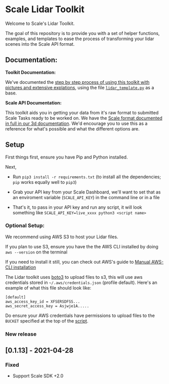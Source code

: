 # Scale Lidar Toolkit

Welcome to Scale's Lidar Toolkit.

The goal of this repository is to provide you with a set of helper functions, examples, and templates to ease the process of transforming your lidar scenes into the Scale API format.

## Documentation:

**Toolkit Documentation:**

We've documented the [step by step process of using this toolkit with pictures and extensive explations](https://scaleapi.github.io/scale-lidar-toolkit/intro.html), using the file [`lidar_template.py`](https://github.com/scaleapi/scale-lidar-toolkit/blob/master/scale_format/scale-example.py) as a base.

**Scale API Documentation:**

This toolkit aids you in getting your data from it's raw format to submitted Scale Tasks ready to be worked on. We have the [Scale format documented in full in our 3d documentation](https://private-docs.scale.com/#sensor-fusion-lidar-annotation). We'd encourage you to use this as a reference for what's possible and what the different options are.

## Setup

First things first, ensure you have Pip and Python installed.

Next,

- Run `pip3 install -r requirements.txt` (to install all the dependencies; `pip` works equally well to `pip3`)

- Grab your API key from your Scale Dashboard, we'll want to set that as an enviroment variable (`SCALE_API_KEY`) in the command line or in a file

- That's it, to pass in your API key and run any script, it will look something like `SCALE_API_KEY=live_xxxx python3 <script name>`


### Optional Setup:

We recommend using AWS S3 to host your Lidar files.

If you plan to use S3, ensure you have the the AWS CLI installed by doing `aws --version` on the terminal

If you need to install it still, you can check out AWS's guide to [Manual AWS-CLI installation](https://docs.aws.amazon.com/cli/latest/userguide/install-cliv2.html)

The Lidar toolkit uses [boto3](https://boto3.amazonaws.com/) to upload files to s3, this will use aws credentials stored in `~/.aws/credentials.json` (profile default). Here's an example of what this file should look like:
```
[default]
aws_access_key_id = XFSERSDFSS...
aws_secret_access_key = Asjwje1A.....
```
Do ensure your AWS credentials have permissions to upload files to the `BUCKET` specified at the top of the [script](https://github.com/scaleapi/scale-lidar-toolkit/blob/master/lidar_template.py#L18).

### New release

## [0.1.13] - 2021-04-28

### Fixed

- Support Scale SDK +2.0
